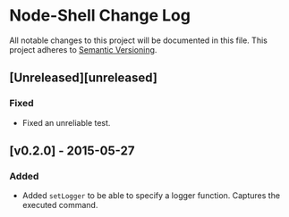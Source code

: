 # Node-Shell Change Log
All notable changes to this project will be documented in this file.
This project adheres to [Semantic Versioning](http://semver.org/).

## [Unreleased][unreleased]
### Fixed
- Fixed an unreliable test.

## [v0.2.0] - 2015-05-27
### Added
- Added `setLogger` to be able to specify a logger function. Captures the executed command.
